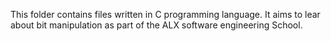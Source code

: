 This folder contains files written in C programming language.
It aims to lear about bit manipulation as part of the ALX software engineering School.
